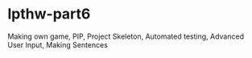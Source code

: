 # lpthw-part6
Making own game, PIP, Project Skeleton, Automated testing, Advanced User Input, Making Sentences
